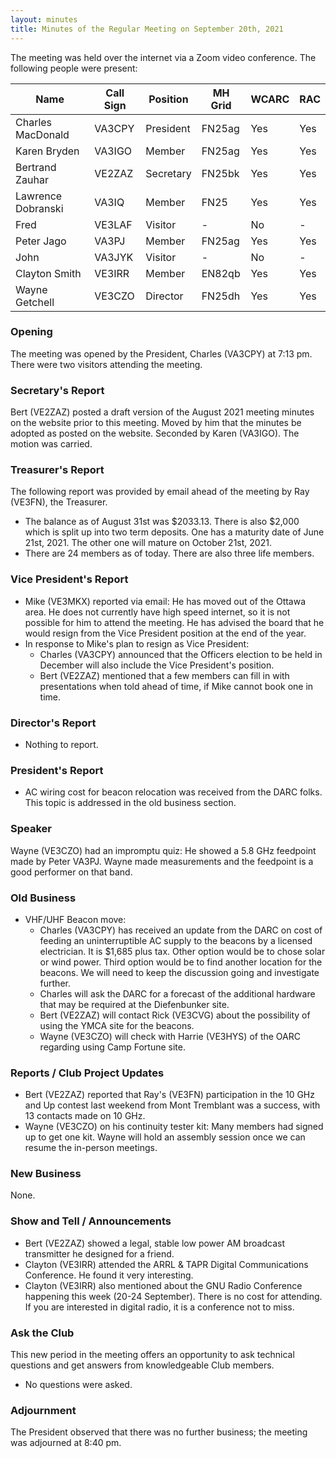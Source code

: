 ```yaml
---
layout: minutes
title: Minutes of the Regular Meeting on September 20th, 2021
---
```

The meeting was held over the internet via a Zoom video conference.
The following people were present:

| Name                   | Call Sign  | Position         | MH Grid | WCARC | RAC |
|------------------------|------------|------------------|---------|-------|-----|
| Charles MacDonald      | VA3CPY     | President        | FN25ag  | Yes   | Yes |
| Karen Bryden           | VA3IGO     | Member           | FN25ag  | Yes   | Yes |
| Bertrand Zauhar        | VE2ZAZ     | Secretary        | FN25bk  | Yes   | Yes |
| Lawrence Dobranski     | VA3IQ      | Member           | FN25    | Yes   | Yes |
| Fred                   | VE3LAF     | Visitor          |   -     | No    |  -  |
| Peter Jago             | VA3PJ      | Member           | FN25ag  | Yes   | Yes |
| John                   | VA3JYK     | Visitor          |   -     | No    |  -  |
| Clayton Smith          | VE3IRR     | Member           | EN82qb  | Yes   | Yes |
| Wayne Getchell         | VE3CZO     | Director         | FN25dh  | Yes   | Yes |

### Opening
The meeting was opened by the President, Charles (VA3CPY) at 7:13 pm.
There were two visitors attending the meeting.

### Secretary's Report
Bert (VE2ZAZ) posted a draft version of the August 2021 meeting minutes on the website prior to this meeting. Moved by him that the minutes be adopted as posted on the website. Seconded by Karen (VA3IGO). The motion was carried.

### Treasurer's Report
The following report was provided by email ahead of the meeting by Ray (VE3FN), the Treasurer.
- The balance as of August 31st was $2033.13. There is also $2,000 which is split up into two term deposits. One has a maturity date of June 21st, 2021. The other one will mature on October 21st, 2021.
- There are 24 members as of today. There are also three life members.

### Vice President's Report
- Mike (VE3MKX) reported via email: He has moved out of the Ottawa area. He does not currently have high speed internet, so it is not possible for him to attend the meeting. He has advised the board that he would resign from the Vice President position at the end of the year.
- In response to Mike's plan to resign as Vice President:
  - Charles (VA3CPY) announced that the Officers election to be held in December will also include the Vice President's position.
  - Bert (VE2ZAZ) mentioned that a few members can fill in with presentations when told ahead of time, if Mike cannot book one in time.

### Director's Report
- Nothing to report.

### President's Report
- AC wiring cost for beacon relocation was received from the DARC folks. This topic is addressed in the old business section.

### Speaker
Wayne (VE3CZO) had an impromptu quiz: He showed a 5.8 GHz feedpoint made by Peter VA3PJ. Wayne made measurements and the feedpoint is a good performer on that band.

### Old Business
- VHF/UHF Beacon move:
  - Charles (VA3CPY) has received an update from the DARC on cost of feeding an uninterruptible AC supply to the beacons by a licensed electrician. It is $1,685 plus tax. Other option would be to chose solar or wind power. Third option would be to find another location for the beacons. We will need to keep the discussion going and investigate further.
  - Charles will ask the DARC for a forecast of the additional hardware that may be required at the Diefenbunker site.
  - Bert (VE2ZAZ) will contact Rick (VE3CVG) about the possibility of using the YMCA site for the beacons.
  - Wayne (VE3CZO) will check with Harrie (VE3HYS) of the OARC regarding using Camp Fortune site.

### Reports / Club Project Updates
- Bert (VE2ZAZ) reported that Ray's (VE3FN) participation in the 10 GHz and Up contest last weekend from Mont Tremblant was a success, with 13 contacts made on 10 GHz.
- Wayne (VE3CZO) on his continuity tester kit: Many members had signed up to get one kit. Wayne will hold an assembly session once we can resume the in-person meetings.

### New Business
None.

### Show and Tell / Announcements
- Bert (VE2ZAZ) showed a legal, stable low power AM broadcast transmitter he designed for a friend.
- Clayton (VE3IRR) attended the ARRL & TAPR Digital Communications Conference. He found it very interesting.
- Clayton (VE3IRR) also mentioned about the GNU Radio Conference happening this week (20-24 September). There is no cost for attending. If you are interested in digital radio, it is a conference not to miss.

### Ask the Club
This new period in the meeting offers an opportunity to ask technical questions and get answers from knowledgeable Club members.
- No questions were asked.

### Adjournment
The President observed that there was no further business; the meeting was adjourned at 8:40 pm.
